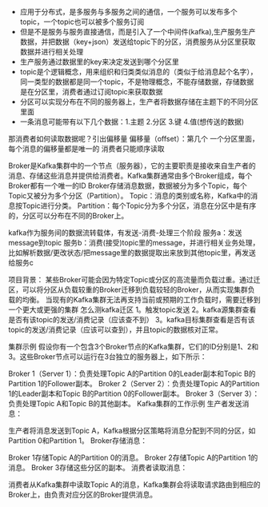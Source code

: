 - 应用于分布式，是多服务与多服务之间的通信，一个服务可以发布多个topic，一个topic也可以被多个服务订阅
- 但是不是服务与服务直接通信，而是引入了一个中间件(kafka),生产服务生产数据，并把数据（key+json）发送给topic下的分区，消费服务从分区里获取数据并进行相关处理
- 生产服务通过数据里的key来决定发送到哪个分区里
- topic是个逻辑概念，用来组织和归类类似消息的（类似于给消息起个名字），同一类型的数据都是同一个topic，不是物理概念，不能存储数据，存储数据是在分区里，消费者通过订阅topic来获取数据
- 分区可以实现分布在不同的服务器上，生产者将数据存储在主题下的不同分区里面
- 一条消息可能带有以下几个数据：1.主题 2.分区 3.键 4.值(想传送的数据)

那消费者如何读取数据呢？引出偏移量
偏移量（offset）：第几个
一个分区里面，每个消息的偏移量都是唯一的
消费者只能顺序读取

Broker是Kafka集群中的一个节点（服务器），它的主要职责是接收来自生产者的消息、存储这些消息并提供给消费者。Kafka集群通常由多个Broker组成，每个Broker都有一个唯一的ID
Broker存储消息数据，数据被分为多个Topic，每个Topic又被分为多个分区（Partition）。
Topic：消息的类别或名称，Kafka中的消息按Topic进行分类。
Partition：每个Topic分为多个分区，消息在分区中是有序的，分区可以分布在不同的Broker上。


kafka作为服务间的数据流转载体，有发送-消费-处理三个阶段
服务a：发送message到topic 
服务b：消费(接受)topic里的message，并进行相关业务处理，比如解析数据/更改状态/把message里的数据提取出来放到其他topic里，再发送给服务c


项目背景：
某些Broker可能会因为特定Topic或分区的高流量而负载过重。通过迁区，可以将分区从负载较重的Broker迁移到负载较轻的Broker，从而实现集群负载的均衡。
当现有的Kafka集群无法再支持当前或预期的工作负载时，需要迁移到一个更大或更强的集群
怎么测kafka迁区
1。触发topic发送
2。kafka源集群查看是否有该topic的发送/消费记录（应该查不到）
3。kafka目标集群查看是否有该topic的发送/消费记录（应该可以查到），并且topic的数据核对正常。


集群示例
假设你有一个包含3个Broker节点的Kafka集群，它们的ID分别是1、2和3。这些Broker节点可以运行在3台独立的服务器上，如下所示：

Broker 1（Server 1）：负责处理Topic A的Partition 0的Leader副本和Topic B的Partition 1的Follower副本。
Broker 2（Server 2）：负责处理Topic A的Partition 1的Leader副本和Topic B的Partition 0的Follower副本。
Broker 3（Server 3）：负责处理Topic A和Topic B的其他副本。
Kafka集群的工作示例
生产者发送消息：

生产者将消息发送到Topic A，Kafka根据分区策略将消息分配到不同的分区，如Partition 0和Partition 1。
Broker存储消息：

Broker 1存储Topic A的Partition 0的消息。
Broker 2存储Topic A的Partition 1的消息。
Broker 3存储这些分区的副本。
消费者读取消息：

消费者从Kafka集群中读取Topic A的消息，Kafka集群会将读取请求路由到相应的Broker上，由负责对应分区的Broker提供消息。







